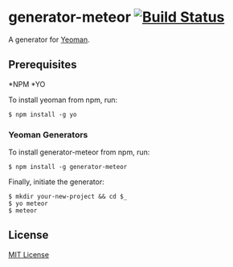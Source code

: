 # generator-meteor [![Build Status](https://secure.travis-ci.org/Pent/generator-meteor.png?branch=master)](https://travis-ci.org/Pent/generator-meteor)

A generator for [Yeoman](http://yeoman.io).


## Prerequisites
*NPM
*YO

To install yeoman from npm, run:

```
$ npm install -g yo
```

### Yeoman Generators

To install generator-meteor from npm, run:

```
$ npm install -g generator-meteor
```

Finally, initiate the generator:

```
$ mkdir your-new-project && cd $_
$ yo meteor
$ meteor
```

## License

[MIT License](http://en.wikipedia.org/wiki/MIT_License)
